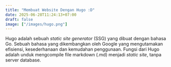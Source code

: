 ```yaml
---
title: "Membuat Website Dengan Hugo :D"
date: 2025-06-28T11:24:13+07:00
draft: false
image: ["/images/hugo.png"]
---
```

Hugo adalah sebuah <i>static site generator</i> (SSG) yang dibuat dengan bahasa Go. Sebuah bahasa yang dikembangkan oleh Google yang mengutamakan efisiensi, kesederhanaan dan kemudahan penggunaan. Fungsi dari Hugo adalah unduk mengcompile file markdown (.md) menjadi <i>static site</i>, tanpa server database.  





